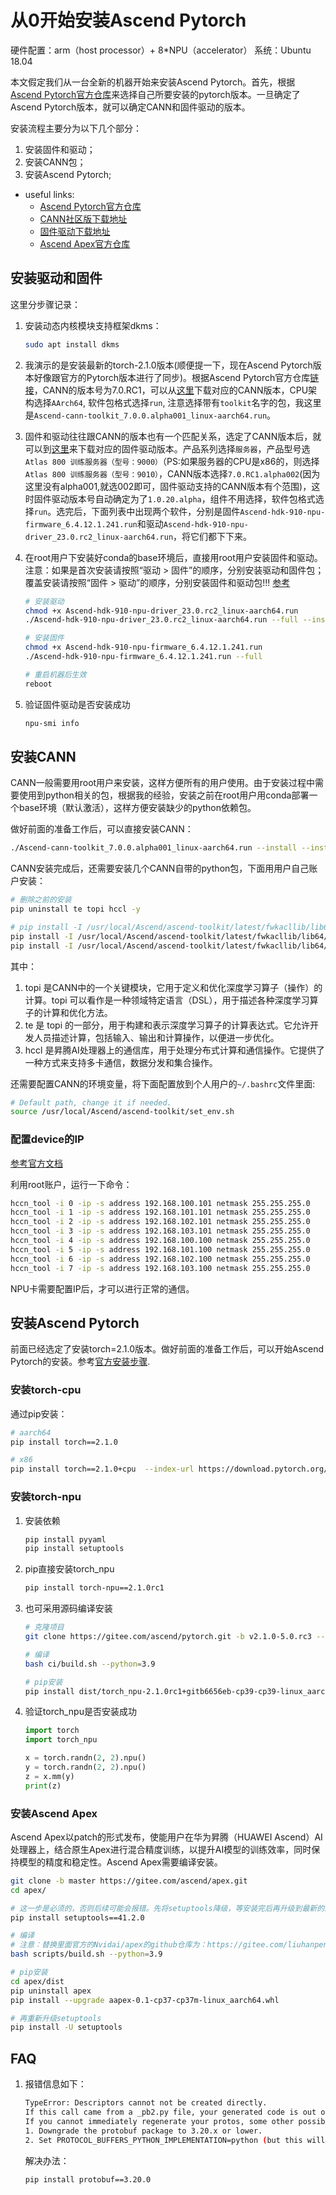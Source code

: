 # 从0开始安装Ascend Pytorch

硬件配置：arm（host processor）+ 8*NPU（accelerator）
系统：Ubuntu 18.04

本文假定我们从一台全新的机器开始来安装Ascend Pytorch。首先，根据[Ascend Pytorch官方仓库](https://gitee.com/ascend/pytorch)来选择自己所要安装的pytorch版本。一旦确定了Ascend Pytorch版本，就可以确定CANN和固件驱动的版本。

安装流程主要分为以下几个部分：

1. 安装固件和驱动；
2. 安装CANN包；
3. 安装Ascend Pytorch;

+ useful links:
    + [Ascend Pytorch官方仓库](https://gitee.com/ascend/pytorch)
    + [CANN社区版下载地址](https://www.hiascend.com/software/cann/community)
    + [固件驱动下载地址](https://www.hiascend.com/zh/hardware/firmware-drivers/community)
    + [Ascend Apex官方仓库](https://gitee.com/ascend/apex)

## 安装驱动和固件

这里分步骤记录：

1. 安装动态内核模块支持框架dkms：
   ```bash
   sudo apt install dkms
   ```

2. 我演示的是安装最新的torch-2.1.0版本(顺便提一下，现在Ascend Pytorch版本好像跟官方的Pytorch版本进行了同步)。根据Ascend Pytorch官方仓库[链接](https://gitee.com/ascend/pytorch#%E6%98%87%E8%85%BE%E8%BE%85%E5%8A%A9%E8%BD%AF%E4%BB%B6)，CANN的版本号为7.0.RC1，可以从[这里](https://www.hiascend.com/software/cann/community)下载对应的CANN版本，CPU架构选择`AArch64`, 软件包格式选择`run`, 注意选择带有`toolkit`名字的包，我这里是`Ascend-cann-toolkit_7.0.0.alpha001_linux-aarch64.run`。

3. 固件和驱动往往跟CANN的版本也有一个匹配关系，选定了CANN版本后，就可以到[这里](https://www.hiascend.com/zh/hardware/firmware-drivers/community)来下载对应的固件驱动版本。产品系列选择`服务器`，产品型号选`Atlas 800 训练服务器（型号：9000）`（PS:如果服务器的CPU是x86的，则选择`Atlas 800 训练服务器（型号：9010）`，CANN版本选择`7.0.RC1.alpha002`(因为这里没有alpha001,就选002即可，固件驱动支持的CANN版本有个范围)，这时固件驱动版本号自动确定为了`1.0.20.alpha`，组件不用选择，软件包格式选择`run`。选完后，下面列表中出现两个软件，分别是固件`Ascend-hdk-910-npu-firmware_6.4.12.1.241.run`和驱动`Ascend-hdk-910-npu-driver_23.0.rc2_linux-aarch64.run`，将它们都下下来。

4. 在root用户下安装好conda的base环境后，直接用root用户安装固件和驱动。注意：如果是首次安装请按照“驱动 > 固件”的顺序，分别安装驱动和固件包；覆盖安装请按照“固件 > 驱动”的顺序，分别安装固件和驱动包!!! [参考](https://support.huawei.com/enterprise/zh/doc/EDOC1100289994)
   ```bash
   # 安装驱动
   chmod +x Ascend-hdk-910-npu-driver_23.0.rc2_linux-aarch64.run
   ./Ascend-hdk-910-npu-driver_23.0.rc2_linux-aarch64.run --full --install-for-all #(注意：install-for-all很重要！！！)

   # 安装固件
   chmod +x Ascend-hdk-910-npu-firmware_6.4.12.1.241.run
   ./Ascend-hdk-910-npu-firmware_6.4.12.1.241.run --full

   # 重启机器后生效
   reboot
   ```

5. 验证固件驱动是否安装成功
   ```bash
   npu-smi info
   ```

## 安装CANN

CANN一般需要用root用户来安装，这样方便所有的用户使用。由于安装过程中需要使用到python相关的包，根据我的经验，安装之前在root用户用conda部署一个base环境（默认激活），这样方便安装缺少的python依赖包。

做好前面的准备工作后，可以直接安装CANN：

```bash
./Ascend-cann-toolkit_7.0.0.alpha001_linux-aarch64.run --install --install-for-all --install-path=/usr/local/Ascend
```

CANN安装完成后，还需要安装几个CANN自带的python包，下面用用户自己账户安装：

```bash
# 删除之前的安装
pip uninstall te topi hccl -y

# pip install -I /usr/local/Ascend/ascend-toolkit/latest/fwkacllib/lib64/topi-*-py3-none-any.whl -i https://mirrors.bfsu.edu.cn/pypi/web/simple
pip install -I /usr/local/Ascend/ascend-toolkit/latest/fwkacllib/lib64/te-*-py3-none-any.whl -i https://mirrors.bfsu.edu.cn/pypi/web/simple
pip install -I /usr/local/Ascend/ascend-toolkit/latest/fwkacllib/lib64/hccl-*-py3-none-any.whl -i https://mirrors.bfsu.edu.cn/pypi/web/simple
```

其中：

1. topi 是CANN中的一个关键模块，它用于定义和优化深度学习算子（操作）的计算。topi 可以看作是一种领域特定语言（DSL），用于描述各种深度学习算子的计算和优化方法。
2. te 是 topi 的一部分，用于构建和表示深度学习算子的计算表达式。它允许开发人员描述计算，包括输入、输出和计算操作，以便进一步优化。
3. hccl 是昇腾AI处理器上的通信库，用于处理分布式计算和通信操作。它提供了一种方式来支持多卡通信，数据分发和集合操作。

还需要配置CANN的环境变量，将下面配置放到个人用户的`~/.bashrc`文件里面:

```bash
# Default path, change it if needed.
source /usr/local/Ascend/ascend-toolkit/set_env.sh
```

### 配置device的IP

[参考官方文档](https://support.huaweicloud.com/instg-cli-cann/atlascli_03_0047.html)

利用root账户，运行一下命令：

```bash
hccn_tool -i 0 -ip -s address 192.168.100.101 netmask 255.255.255.0
hccn_tool -i 1 -ip -s address 192.168.101.101 netmask 255.255.255.0
hccn_tool -i 2 -ip -s address 192.168.102.101 netmask 255.255.255.0
hccn_tool -i 3 -ip -s address 192.168.103.101 netmask 255.255.255.0
hccn_tool -i 4 -ip -s address 192.168.100.100 netmask 255.255.255.0
hccn_tool -i 5 -ip -s address 192.168.101.100 netmask 255.255.255.0
hccn_tool -i 6 -ip -s address 192.168.102.100 netmask 255.255.255.0
hccn_tool -i 7 -ip -s address 192.168.103.100 netmask 255.255.255.0
```

NPU卡需要配置IP后，才可以进行正常的通信。

## 安装Ascend Pytorch

前面已经选定了安装torch=2.1.0版本。做好前面的准备工作后，可以开始Ascend Pytorch的安装。参考[官方安装步骤](https://gitee.com/ascend/pytorch?_from=gitee_search#%E5%AE%89%E8%A3%85).

### 安装torch-cpu

通过pip安装：

```bash
# aarch64
pip install torch==2.1.0

# x86
pip install torch==2.1.0+cpu  --index-url https://download.pytorch.org/whl/cpu
```

### 安装torch-npu

1. 安装依赖

    ```bash
    pip install pyyaml
    pip install setuptools
    ```

2. pip直接安装torch_npu

    ```bash
    pip install torch-npu==2.1.0rc1
    ```

3. 也可采用源码编译安装

    ```bash
    # 克隆项目
    git clone https://gitee.com/ascend/pytorch.git -b v2.1.0-5.0.rc3 --depth 1

    # 编译
    bash ci/build.sh --python=3.9

    # pip安装
    pip install dist/torch_npu-2.1.0rc1+gitb6656eb-cp39-cp39-linux_aarch64.whl
    ```

4. 验证torch_npu是否安装成功

    ```python
    import torch
    import torch_npu

    x = torch.randn(2, 2).npu()
    y = torch.randn(2, 2).npu()
    z = x.mm(y)
    print(z)
    ```

### 安装Ascend Apex

Ascend Apex以patch的形式发布，使能用户在华为昇腾（HUAWEI Ascend）AI处理器上，结合原生Apex进行混合精度训练，以提升AI模型的训练效率，同时保持模型的精度和稳定性。Ascend Apex需要编译安装。

```bash
git clone -b master https://gitee.com/ascend/apex.git
cd apex/

# 这一步是必须的，否则后续可能会报错。先将setuptools降级，等安装完后再升级到最新的即可。
pip install setuptools==41.2.0

# 编译
# 注意：替换里面官方的Nvidai/apex的github仓库为：https://gitee.com/liuhanpeng/apex.git
bash scripts/build.sh --python=3.9

# pip安装
cd apex/dist
pip uninstall apex
pip install --upgrade aapex-0.1-cp37-cp37m-linux_aarch64.whl

# 再重新升级setuptools
pip install -U setuptools
```

## FAQ

1. 报错信息如下：

    ```bash
    TypeError: Descriptors cannot not be created directly.
    If this call came from a _pb2.py file, your generated code is out of date and must be regenerated with protoc >= 3.19.0.
    If you cannot immediately regenerate your protos, some other possible workarounds are:
    1. Downgrade the protobuf package to 3.20.x or lower.
    2. Set PROTOCOL_BUFFERS_PYTHON_IMPLEMENTATION=python (but this will use pure-Python parsing and will be much slower).
    ```

    解决办法：

    ```bash
    pip install protobuf==3.20.0
    ```
